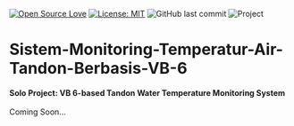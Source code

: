 [![Open Source Love](https://badges.frapsoft.com/os/v1/open-source.svg?style=flat)](https://github.com/ellerbrock/open-source-badges/)
[![License: MIT](https://img.shields.io/badge/License-MIT-blue.svg?logo=github&color=%23F7DF1E)](https://opensource.org/licenses/MIT)
![GitHub last commit](https://img.shields.io/github/last-commit/devancakra/Sistem-Monitoring-Temperatur-Air-Tandon-Berbasis-VB-6)
![Project](https://img.shields.io/badge/Project-Raspberry%20Pi%20Pico-light.svg?style=flat&logo=arduino&logoColor=white&color=%23F7DF1E)

# Sistem-Monitoring-Temperatur-Air-Tandon-Berbasis-VB-6
<strong>Solo Project: VB 6-based Tandon Water Temperature Monitoring System</strong><br><br>
Coming Soon...
